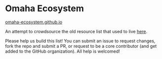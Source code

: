 # Omaha Ecosystem
[omaha-ecosystem.github.io](https://omaha-ecosystem.github.io)

An attempt to crowdsource the old resource list that used to live [here](https://web.archive.org/web/20161023134835/http://omahastartups.org/ecosystem/).

Please help us build this list! You can submit an issue to request changes, fork the repo and submit a PR, or request to be a core contributor (and get added to the GitHub organization). All help is welcomed!

